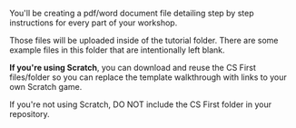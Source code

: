 You'll be creating a pdf/word document file detailing step by step instructions for every part of your workshop.

Those files will be uploaded inside of the tutorial folder. There are some example files in this folder that are intentionally left blank. 

<p><b>If you're using Scratch</b>, you can download and reuse the CS First files/folder so you can replace the template walkthrough with links
to your own Scratch game. </p>
  
If you're not using Scratch, DO NOT include the CS First folder in your repository.

